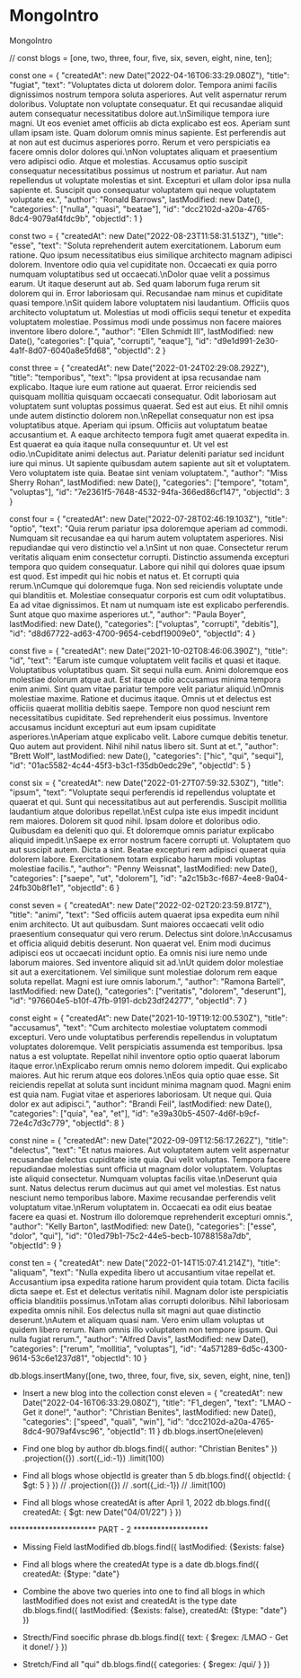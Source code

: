 # MongoIntro
MongoIntro

// const blogs = [one, two, three, four, five, six, seven, eight, nine, ten]; 

const one = {
	 "createdAt": new Date("2022-04-16T06:33:29.080Z"),
	 "title": "fugiat",
	 "text": "Voluptates dicta ut dolorem dolor. Tempora animi facilis dignissimos nostrum tempora soluta asperiores. Aut velit aspernatur rerum doloribus. Voluptate non voluptate consequatur. Et qui recusandae aliquid autem consequatur necessitatibus dolore aut.\nSimilique tempora iure magni. Ut eos eveniet amet officiis ab dicta explicabo est eos. Aperiam sunt ullam ipsam iste. Quam dolorum omnis minus sapiente. Est perferendis aut at non aut est ducimus asperiores porro. Rerum et vero perspiciatis ea facere omnis dolor dolores qui.\nNon voluptates aliquam et praesentium vero adipisci odio. Atque et molestias. Accusamus optio suscipit consequatur necessitatibus possimus ut nostrum et pariatur. Aut nam repellendus ut voluptate molestias et sint. Excepturi et ullam dolor ipsa nulla sapiente et. Suscipit quo consequatur voluptatem qui neque voluptatem voluptate ex.",
	 "author": "Ronald Barrows",
	 lastModified: new Date(),
	 "categories": ["nulla", "quasi", "beatae"],
	 "id": "dcc2102d-a20a-4765-8dc4-9079af4fdc9b",
	 "objectId": 1
	}

const two =	{
	 "createdAt": new Date("2022-08-23T11:58:31.513Z"),
	 "title": "esse",
	 "text": "Soluta reprehenderit autem exercitationem. Laborum eum ratione. Quo ipsum necessitatibus eius similique architecto magnam adipisci dolorem. Inventore odio quia vel cupiditate non. Occaecati ex quia porro numquam voluptatibus sed ut occaecati.\nDolor quae velit a possimus earum. Ut itaque deserunt aut ab. Sed quam laborum fuga rerum sit dolorem qui in. Error laboriosam qui. Recusandae nam minus et cupiditate quasi tempore.\nSit quidem labore voluptatem nisi laudantium. Officiis quos architecto voluptatum ut. Molestias ut modi officiis sequi tenetur et expedita voluptatem molestiae. Possimus modi unde possimus non facere maiores inventore libero dolore.",
	 "author": "Ellen Schmidt III",
	 lastModified: new Date(),
	 "categories": ["quia", "corrupti", "eaque"],
	 "id": "d9e1d991-2e30-4a1f-8d07-6040a8e5fd68",
	 "objectId": 2
	}

const three =	{
	 "createdAt": new Date("2022-01-24T02:29:08.292Z"),
	 "title": "temporibus",
	 "text": "Ipsa provident at ipsa recusandae nam explicabo. Itaque iure eum ratione aut quaerat. Error reiciendis sed quisquam mollitia quisquam occaecati consequatur. Odit laboriosam aut voluptatem sunt voluptas possimus quaerat. Sed est aut eius. Et nihil omnis unde autem distinctio dolorem non.\nRepellat consequatur non est ipsa voluptatibus atque. Aperiam qui ipsum. Officiis aut voluptatum beatae accusantium et. A eaque architecto tempora fugit amet quaerat expedita in. Est quaerat ea quia itaque nulla consequuntur et. Ut vel est odio.\nCupiditate animi delectus aut. Pariatur deleniti pariatur sed incidunt iure qui minus. Ut sapiente quibusdam autem sapiente aut sit et voluptatem. Vero voluptatem iste quia. Beatae sint veniam voluptatem.",
	 "author": "Miss Sherry Rohan",
	 lastModified: new Date(),
	 "categories": ["tempore", "totam", "voluptas"],
	 "id": "7e2361f5-7648-4532-94fa-366ed86cf147",
	 "objectId": 3
	}

const four =	{
	 "createdAt": new Date("2022-07-28T02:46:19.103Z"),
	 "title": "optio",
	 "text": "Quia rerum pariatur ipsa doloremque aperiam ad commodi. Numquam sit recusandae ea qui harum autem voluptatem asperiores. Nisi repudiandae qui vero distinctio vel a.\nSint ut non quae. Consectetur rerum veritatis aliquam enim consectetur corrupti. Distinctio assumenda excepturi tempora quo quidem consequatur. Labore qui nihil qui dolores quae ipsum est quod. Est impedit qui hic nobis et natus et. Et corrupti quia rerum.\nCumque qui doloremque fuga. Non sed reiciendis voluptate unde qui blanditiis et. Molestiae consequatur corporis est cum odit voluptatibus. Ea ad vitae dignissimos. Et nam ut numquam iste est explicabo perferendis. Sunt atque quo maxime asperiores ut.",
	 "author": "Paula Boyer",
	 lastModified: new Date(),
	 "categories": ["voluptas", "corrupti", "debitis"],
	 "id": "d8d67722-ad63-4700-9654-cebdf19009e0",
	 "objectId": 4
	}

const five =	{
	 "createdAt": new Date("2021-10-02T08:46:06.390Z"),
	 "title": "id",
	 "text": "Earum iste cumque voluptatem velit facilis et quasi et itaque. Voluptatibus voluptatibus quam. Sit sequi nulla eum. Animi doloremque eos molestiae dolorum atque aut. Est itaque odio accusamus minima tempora enim animi. Sint quam vitae pariatur tempore velit pariatur aliquid.\nOmnis molestiae maxime. Ratione et ducimus itaque. Omnis ut et delectus est officiis quaerat mollitia debitis saepe. Tempore non quod nesciunt rem necessitatibus cupiditate. Sed reprehenderit eius possimus. Inventore accusamus incidunt excepturi aut eum ipsam cupiditate asperiores.\nAperiam atque explicabo velit. Labore cumque debitis tenetur. Quo autem aut provident. Nihil nihil natus libero sit. Sunt at et.",
	 "author": "Brett Wolf",
	 lastModified: new Date(),
	 "categories": ["hic", "qui", "sequi"],
	 "id": "01ac5582-4c44-45f3-b3c1-f35db0edc29e",
	 "objectId": 5
	}

const six =	{
	 "createdAt": new Date("2022-01-27T07:59:32.530Z"),
	 "title": "ipsum",
	 "text": "Voluptate sequi perferendis id repellendus voluptate et quaerat et qui. Sunt qui necessitatibus aut aut perferendis. Suscipit mollitia laudantium atque doloribus repellat.\nEst culpa iste eius impedit incidunt rem maiores. Dolorem sit quod nihil. Ipsam dolore et doloribus odio. Quibusdam ea deleniti quo qui. Et doloremque omnis pariatur explicabo aliquid impedit.\nSaepe ex error nostrum facere corrupti ut. Voluptatem quo aut suscipit autem. Dicta a sint. Beatae excepturi rem adipisci quaerat quia dolorem labore. Exercitationem totam explicabo harum modi voluptas molestiae facilis.",
	 "author": "Penny Weissnat",
	 lastModified: new Date(),
	 "categories": ["saepe", "ut", "dolorem"],
	 "id": "a2c15b3c-f687-4ee8-9a04-24fb30b8f1e1",
	 "objectId": 6
	}

const seven	= {
	 "createdAt": new Date("2022-02-02T20:23:59.817Z"),
	 "title": "animi",
	 "text": "Sed officiis autem quaerat ipsa expedita eum nihil enim architecto. Ut aut quibusdam. Sunt maiores occaecati velit odio praesentium consequatur qui vero rerum. Delectus sint dolore.\nAccusamus et officia aliquid debitis deserunt. Non quaerat vel. Enim modi ducimus adipisci eos ut occaecati incidunt optio. Ea omnis nisi iure nemo unde laborum maiores. Sed inventore aliquid sit ad.\nUt quidem dolor molestiae sit aut a exercitationem. Vel similique sunt molestiae dolorum rem eaque soluta repellat. Magni est iure omnis laborum.",
	 "author": "Ramona Bartell",
	 lastModified: new Date(),
	 "categories": ["veritatis", "dolorem", "deserunt"],
	 "id": "976604e5-b10f-47fb-9191-dcb23df24277",
	 "objectId": 7
	}

const eight =	{
	 "createdAt": new Date("2021-10-19T19:12:00.530Z"),
	 "title": "accusamus",
	 "text": "Cum architecto molestiae voluptatem commodi excepturi. Vero unde voluptatibus perferendis repellendus in voluptatum voluptates doloremque. Velit perspiciatis assumenda est temporibus. Ipsa natus a est voluptate. Repellat nihil inventore optio optio quaerat laborum itaque error.\nExplicabo rerum omnis nemo dolorem impedit. Qui explicabo maiores. Aut hic rerum atque eos dolores.\nEos quia optio quae esse. Sit reiciendis repellat at soluta sunt incidunt minima magnam quod. Magni enim est quia nam. Fugiat vitae et asperiores laboriosam. Ut neque qui. Quia dolor ex aut adipisci.",
	 "author": "Brandi Feil",
	 lastModified: new Date(),
	 "categories": ["quia", "ea", "et"],
	 "id": "e39a30b5-4507-4d6f-b9cf-72e4c7d3c779",
	 "objectId": 8
	}

const nine =	{
	 "createdAt": new Date("2022-09-09T12:56:17.262Z"),
	 "title": "delectus",
	 "text": "Et natus maiores. Aut voluptatem autem velit aspernatur recusandae delectus cupiditate iste quia. Qui velit voluptas. Tempora facere repudiandae molestias sunt officia ut magnam dolor voluptatem. Voluptas iste aliquid consectetur. Numquam voluptas facilis vitae.\nDeserunt quia sunt. Natus delectus rerum ducimus aut qui amet vel molestias. Est natus nesciunt nemo temporibus labore. Maxime recusandae perferendis velit voluptatum vitae.\nRerum voluptatem in. Occaecati ea odit eius beatae facere ea quasi et. Nostrum illo doloremque reprehenderit excepturi omnis.",
	 "author": "Kelly Barton",
	 lastModified: new Date(),
	 "categories": ["esse", "dolor", "qui"],
	 "id": "01ed79b1-75c2-44e5-becb-10788158a7db",
	 "objectId": 9
	}

const ten =	{
	 "createdAt": new Date("2022-01-14T15:07:41.214Z"),
	 "title": "aliquam",
	 "text": "Nulla expedita libero ut accusantium vitae repellat et. Accusantium ipsa expedita ratione harum provident quia totam. Dicta facilis dicta saepe et. Est et delectus veritatis nihil. Magnam dolor iste perspiciatis officia blanditiis possimus.\nTotam alias corrupti doloribus. Nihil laboriosam expedita omnis nihil. Eos delectus nulla sit magni aut quae distinctio deserunt.\nAutem et aliquam quasi nam. Vero enim ullam voluptas ut quidem libero rerum. Nam omnis illo voluptatem non tempore ipsum. Qui nulla fugiat rerum.",
	 "author": "Alfred Davis",
	 lastModified: new Date(),
	 "categories": ["rerum", "mollitia", "voluptas"],
	 "id": "4a571289-6d5c-4300-9614-53c6e1237d81",
	 "objectId": 10
	}

db.blogs.insertMany([one, two, three, four, five, six, seven, eight, nine, ten])

- Insert a new blog into the collection
  const eleven = {
	 "createdAt": new Date("2022-04-16T06:33:29.080Z"),
	 "title": "F1_degen",
	 "text": "LMAO - Get it done!",
	 "author": "Christian Benites",
	 lastModified: new Date(),
	 "categories": ["speed", "quali", "win"],
	 "id": "dcc2102d-a20a-4765-8dc4-9079af4vsc96",
	 "objectId": 11
	}
	db.blogs.insertOne(eleven)

- Find one blog by author
    db.blogs.find({
    author: "Christian Benites"
})
   .projection({})
   .sort({_id:-1})
   .limit(100)

- Find all blogs whose objectId is greater than 5
db.blogs.find({
   objectId: {
        $gt: 5
    }
})
//   .projection({})
//   .sort({_id:-1})
//   .limit(100)

- Find all blogs whose createdAt is after April 1, 2022
db.blogs.find({
    createdAt: {
        $gt: new Date("04/01/22")
    }
})

********************** PART - 2 *******************

- Missing Field lastModified
db.blogs.find({
    lastModified: {$exists: false}

- Find all blogs where the createdAt type is a date
db.blogs.find({
    createdAt: {$type: "date"}

- Combine the above two queries into one to find all blogs in which lastModified does not exist and createdAt is the type date
db.blogs.find({
    lastModified: {$exists: false},
    createdAt: {$type: "date"}
})

- Strecth/Find soecific phrase
db.blogs.find({
    text: {
    $regex: /LMAO - Get it done!/
    }
})

- Stretch/Find all "qui"
db.blogs.find({
    categories: {
    $regex: /qui/
    }
})


